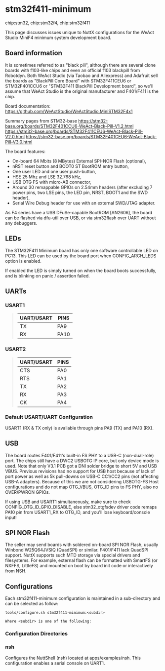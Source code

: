 # stm32f411-minimum

<div class="tags">

chip:stm32, chip:stm32f4, chip:stm32f411

</div>

This page discusses issues unique to NuttX configurations for the WeAct
Studio MiniF4 minimum system development board.

## Board information

It is sometimes referred to as "black pill", although there are several
clone boards with f103-like chips and even an official f103 blackpill
from Robotdyn. Both WeAct Studio (via Taobao and Aliexpress) and
Adafruit sell the boards as "BlackPill Core Board" with STM32F411CEU6 or
STM32F401CCU6 or "STM32F411 BlackPill Development board", so we'll
assume that WeAct Studio is the original manufacturer and F401/F411 is
the chip.

Board documentation:
<https://github.com/WeActStudio/WeActStudio.MiniSTM32F4x1>

Summary pages from STM32-base
<https://stm32-base.org/boards/STM32F401CCU6-WeAct-Black-Pill-V1.2.html>
<https://stm32-base.org/boards/STM32F411CEU6-WeAct-Black-Pill-V2.0.html>
<https://stm32-base.org/boards/STM32F401CEU6-WeAct-Black-Pill-V3.0.html>

The board features:

  - On-board 64 Mbits (8 MBytes) External SPI-NOR Flash (optional),
  - nRST reset button and BOOT0 ST BootROM entry button,
  - One user LED and one user push-button,
  - HSE 25 Mhz and LSE 32.768 kHz,
  - USB OTG FS with micro-AB connector,
  - Around 30 remappable GPIOs on 2.54mm headers (after excluding 7
    power pins, two LSE pins, the LED pin, NRST, BOOT1 and the SWD
    header),
  - Serial Wire Debug header for use with an external SWD/JTAG adapter.

As F4 series have a USB DFuSe-capable BootROM \[AN2606\], the board can
be flashed via <span class="title-ref">dfu-util</span> over USB, or via
<span class="title-ref">stm32flash</span> over UART without any
debuggers.

## LEDs

The STM32F411 Minimum board has only one software controllable LED on
PC13. This LED can be used by the board port when CONFIG\_ARCH\_LEDS
option is enabled.

If enabled the LED is simply turned on when the board boots
successfully, and is blinking on panic / assertion failed.

## UARTs

### USART1

> 
> 
> | UART/USART | PINS |
> | ---------- | ---- |
> | TX         | PA9  |
> | RX         | PA10 |
> 

### USART2

> 
> 
> | UART/USART | PINS |
> | ---------- | ---- |
> | CTS        | PA0  |
> | RTS        | PA1  |
> | TX         | PA2  |
> | RX         | PA3  |
> | CK         | PA4  |
> 

### Default USART/UART Configuration

USART1 (RX & TX only) is available through pins PA9 (TX) and PA10 (RX).

## USB

The board routes F401/F411's built-in FS PHY to a USB-C (non-dual-role)
port. The chips still have a DWC2 USBOTG IP core, but only device mode
is used. Note that only V3.1 PCB got a DNI solder bridge to short 5V and
USB VBUS. Previous revisions had no support for USB host because of lack
of port power as well as 5k pull-downs on USB-C CC1/CC2 pins (not
affecting USB-A adapters). Because of this we are not considering
USBOTG-FS Host configurations and do not map OTG\_VBUS, OTG\_ID pins to
FS PHY, also no OVER/PWRON GPIOs.

If using USB and USART1 simultaneously, make sure to check
CONFIG\_OTG\_ID\_GPIO\_DISABLE, else stm32\_otgfsdev driver code remaps
PA10 pin from USART1\_RX to OTG\_ID, and you'll lose keyboard/console
input\!

## SPI NOR Flash

The seller may send boards with soldered on-board SPI NOR Flash, usually
Winbond W25Q64JVSIQ (QuadSPI) or similar. F401/F411 lack QuadSPI
support. NuttX supports such MTD storage via special drivers and
filesystems. For example, external flash can be formatted with SmartFS
(or NXFFS, LittleFS) and mounted on boot by board init code or
interactively from NSH.

## Configurations

Each stm32f411-minimum configuration is maintained in a sub-directory
and can be selected as follow:

    tools/configure.sh stm32f411-minimum:<subdir>
    
    Where <subdir> is one of the following:

### Configuration Directories

### nsh

Configures the NuttShell (nsh) located at apps/examples/nsh. This
configuration enables a serial console on UART1.
